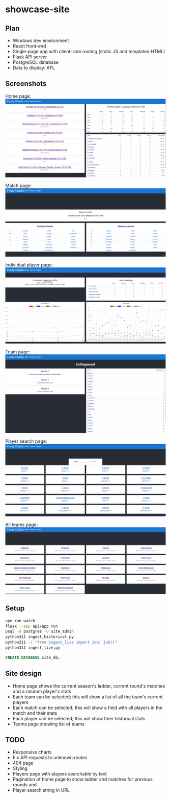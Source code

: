 # showcase-site

## Plan
- Windows dev environment
- React front-end
- Single-page app with client-side routing (static JS and templated HTML)
- Flask API server
- PostgreSQL database
- Data to display: AFL

## Screenshots
Home page:
![](./screenshots/home.png)

Match page:
![](./screenshots/match.png)

Individual player page:
![](./screenshots/player.png)

Team page:
![](./screenshots/team.png)

Player search page:
![](./screenshots/players.png)

All teams page:
![](./screenshots/teams.png)

## Setup
```bash
npm run watch
flask --app api/app run
psql -d postgres -U site_admin
python311 ingest_historical.py
python311 -c "from ingest_live import job; job()"
python311 ingest_live.py
```

```sql
CREATE DATABASE site_db;
```

## Site design
- Home page shows the current season's ladder, current round's matches and a random player's stats
- Each team can be selected; this will show a list of all the team's current players
- Each match can be selected; this will show a field with all players in the match and their stats
- Each player can be selected; this will show their historical stats
- Teams page showing list of teams

## TODO
- Responsive charts
- Fix API requests to unknown routes
- 404 page
- Styling
- Players page with players searchable by text
- Pagination of home page to show ladder and matches for previous rounds and 
- Player search string in URL